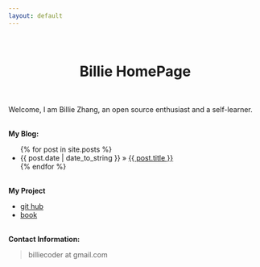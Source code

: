 ```yaml
---
layout: default
---
```

<br/>
<h1 style="text-align:center">Billie HomePage</h1>

<br />

<p>
Welcome, I am Billie Zhang, an open source enthusiast and a self-learner. 
</p>


<p><br /><b>My Blog:</b></p>
  <ul class="posts">
    {% for post in site.posts %}
      <li><span>{{ post.date | date_to_string }}</span> &raquo; <a href="{{ post.url }}">{{ post.title }}</a></li>
    {% endfor %}
  </ul>

<p><br /><b>My Project</b></p>
<ul>
<li><a href="https://github.com/billie66">git hub</a></li>
<li><a href="http://billie66.github.com/TLCL/index.html">book</a></li>
</ul>

<p><br /><b>Contact Information:</b></p>
<blockquote>
<p>
billiecoder at gmail.com
</p>
</blockquote>



